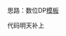 思路：数位DP[模板](https://github.com/Autunomy/algothrim-study/blob/main/algorithm-template/dp/%E6%95%B0%E4%BD%8DDP/%E6%95%B0%E4%BD%8DDP.md)

代码明天补上

```java

```